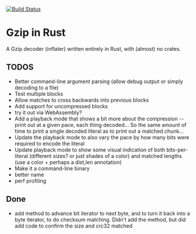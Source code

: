 [![Build Status](https://travis-ci.org/bantic/gziprust.svg?branch=master)](https://travis-ci.org/bantic/gziprust)

# Gzip in Rust

A Gzip decoder (inflater) written entirely in Rust, with (almost) no crates.

## TODOS

- Better command-line argument parsing (allow debug output or simply decoding to a file)
- Test multiple blocks
- Allow matches to cross backwards into previous blocks
- Add support for uncompressed blocks
- try it out via WebAssembly?
- Add a playback mode that shows a bit more about the compression -- print out at a given pace, each thing decoded...
  So the same amount of time to print a single decoded literal as to print out a matched chunk...
- Update the playback mode to also vary the pace by how many bits were required to encode the literal
- Update playback mode to show some visual indication of both bits-per-literal (different sizes? or just shades of a color) and matched lengths (use a color + perhaps a dist,len annotation)
- Make it a command-line binary
- better name
- perf profiling

## Done

- add method to advance bit iterator to next byte, and to turn it back into a byte iterator, to do checksum matching.
  Didn't add the method, but did add code to confirm the size and crc32 matched

